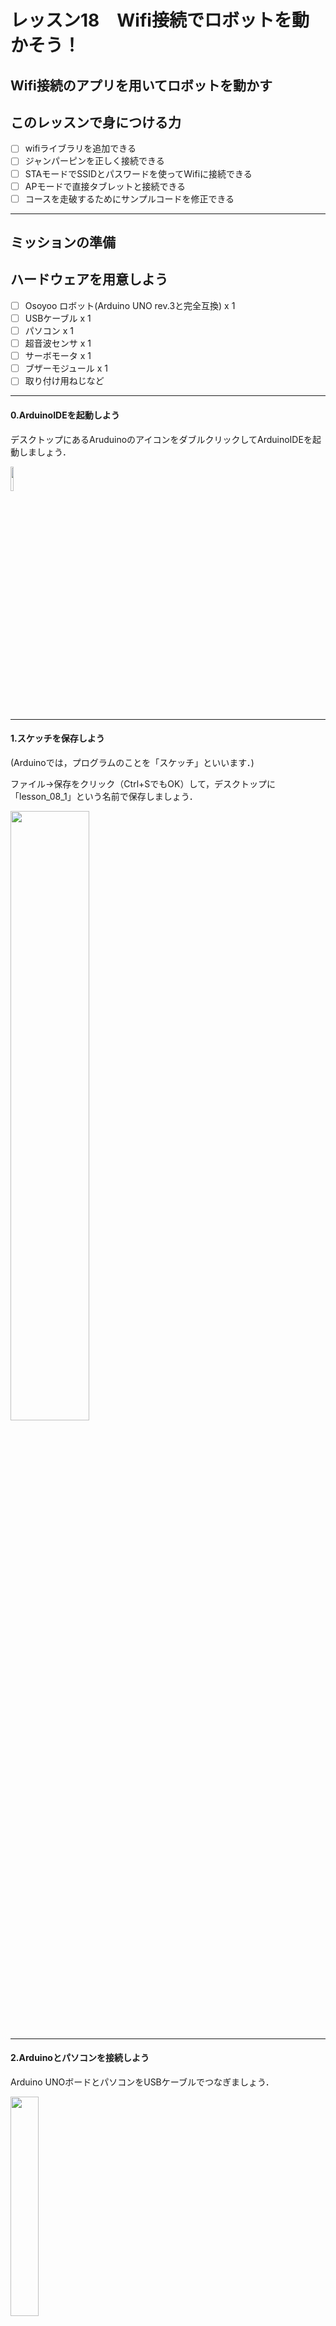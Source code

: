 # レッスン18　Wifi接続でロボットを動かそう！

## Wifi接続のアプリを用いてロボットを動かす

## このレッスンで身につける力

- [ ] wifiライブラリを追加できる
- [ ] ジャンパーピンを正しく接続できる
- [ ] STAモードでSSIDとパスワードを使ってWifiに接続できる
- [ ] APモードで直接タブレットと接続できる
- [ ] コースを走破するためにサンプルコードを修正できる

---

## ミッションの準備

## ハードウェアを用意しよう
- [ ] Osoyoo ロボット(Arduino UNO rev.3と完全互換) x 1
- [ ] USBケーブル x 1
- [ ] パソコン x 1
- [ ] 超音波センサ x 1
- [ ] サーボモータ x 1
- [ ] ブザーモジュール x 1
- [ ] 取り付け用ねじなど
---
#### 0.ArduinoIDEを起動しよう

デスクトップにあるAruduinoのアイコンをダブルクリックしてArduinoIDEを起動しましょう．

<img src="image/ArduinoIDE_icon.png" width="10%">

---

#### 1.スケッチを保存しよう

(Arduinoでは，プログラムのことを「スケッチ」といいます．)

ファイル→保存をクリック（Ctrl+SでもOK）して，デスクトップに「lesson_08_1」という名前で保存しましょう．

<img src="image/ArduinoIDE_save.png" width="50%">

---
#### 2.Arduinoとパソコンを接続しよう

Arduino UNOボードとパソコンをUSBケーブルでつなぎましょう．

<img src="image/Arduino_USBcable.png" width="30%">

【注意】USBを抜き差しするときは向きを確認して，ていねいにあつかうこと．

USBを差したら，ArduinoIDEでボードとシリアルポートを指定しましょう．　　

ツール→ボードをクリックして、Arduino/Genuino UNOをクリックしましょう。　　

次にツール→シリアルポートをクリックして，「COM～（Arduino UNO）」となっているものをクリックしましょう．（COM～の数字は毎回変わります．）

<img src="image/ArduinoIDE_port_setting.png" width="100%">

---

## ミッションチャレンジ

### Wifiってなに？
みんなはお家でスマートフォンやタブレットを使って動画を見たり、ゲームをしたりすることはあるかな？その時にインターネットに接続するために必要なのがWifiだよ。Wifiは無線通信と言って、人間には見ることのできない電波を用いてデータのやり取りを行なっているんだよ。このレッスンではWifiに接続されたタブレットのアプリを用いてロボットを操作してみるよ。

### 接続準備をしよう
前のレッスンで使ったロボットを少しだけ改良するよ。

<img src="image/1.png" width="100%">

改良する場所はここ！Arduinoの上についている黒い基板があることを確認しよう。赤色のジャンパーキャップをイラストの円で囲った部分と同じように接続しよう。ジャンパーキャップは赤色の小さな部品のことだよ。

<img src="image/2-1.png" width="100%">

### WifiUDPライブラリをインストールしよう
Lesson8でライブラリをインストールしたことを覚えているかな？ライブラリは難しいプログラムを組まなくても、これを使うことで効率的により簡単に開発ができる優れたものだったね。今回使うWifiの技術も実際に自分でプログラムを組もうとするとより高度で難しい内容になるので、今回はWifiUDPライブラリをArduinoIDEにインストールしてから、ロボットを動かすよ。  
下のリンクを押してライブラリをダウンロードしよう。
↓↓↓↓↓↓↓↓↓↓↓↓↓↓↓↓↓↓↓↓↓↓↓↓  
[WiFiEsp Library](https://osoyoo.com/driver/WiFiEsp-master.zip)　　

ダウンロードが終わったらArduino IDEを開いて、スケッチ→ライブラリをインクルード→ZIP形式のライブラリをインストールを押そう。

<img src="image/library1.png" width="70%"> 

インストールボタンを押したら、さっきダウンロードしたWiFiEspライブラリのzipファイルを探して、開くボタンを押すとライブラリをインストールすることができるよ。　　

<img src="image/library2.png" width="70%"> 

### Wifiで操作するアプリをタブレットにインストールしよう
今回のレッスンではタブレットのアプリを使ってロボットを操縦するよ。今回はOSOYOO WIFI UDP Robot Car control APP1を使ってロボットを動かすよ。みんなが使ってるタブレットのアプリストアからアプリをインストールしよう。

<img src="image/app.png" width="70%"> 

### アルドゥイーノSketchコードのインストール：

STAモードでロボットとアプリを接続します。STAモードでは、ロボットカーとアプリの入ったタブレットがLANルーターを介して接続します。LANルーターのSSID名とパスワードをアルドゥイーノスケッチに保存する必要があります。

スケッチが実行されると、ルーターがロボットカーにIPアドレスを割り当て、アプリはこのIPアドレスを使用してロボットカーとアクセスします。

まず、以下のコードをスケッチにコピーしましょう。

```C++
/*  ___   ___  ___  _   _  ___   ___   ____ ___  ____  
 * / _ \ /___)/ _ \| | | |/ _ \ / _ \ / ___) _ \|    \ 
 *| |_| |___ | |_| | |_| | |_| | |_| ( (__| |_| | | | |
 * \___/(___/ \___/ \__  |\___/ \___(_)____)___/|_|_|_|
 *                  (____/ 
 * Osoyoo Wifi Arduino Robot Car project
 * USe WI-FI UDP protocol to control robot car
 * tutorial url: https://osoyoo.com/?p=32758
 */
/*Declare L298N Dual H-Bridge Motor Controller directly since there is not a library to load.*/
#include <WiFiEspUdp.h>
WiFiEspUDP Udp;
unsigned int localPort = 8888;  // local port to listen on

//Define L298N Dual H-Bridge Motor Controller Pins
#define RightDirectPin1  12    //Right Motor direction pin 1 to MODEL-X IN1 grey
#define RightDirectPin2  11    //Right Motor direction pin 1 to MODEL-X IN2 yellow
#define speedPinL 6    //Left PWM pin connect MODEL-X ENB brown
#define LeftDirectPin1  7    //Left Motor direction pin 1 to MODEL-X IN3 green
#define LeftDirectPin2  8   //Left Motor direction pin 1 to MODEL-X IN4 white
#define speedPinR 3    // RIGHT PWM pin connect MODEL-X ENA blue
#define SOFT_RX 4    // Softserial RX port
#define SOFT_TX 5    //Softserial TX port


/*From left to right, connect to D3,A1-A3 ,D10*/
#define LFSensor_0 A0  //OLD D3
#define LFSensor_1 A1
#define LFSensor_2 A2
#define LFSensor_3 A3
#define LFSensor_4 A4  //OLD D10

#define SERVO_PIN     9  //servo connect to D9

#define Echo_PIN   2 // Ultrasonic Echo pin connect to D2
#define Trig_PIN   10  // Ultrasonic Trig pin connect to D10
#define LEFT_TURN_TIME 300
#define RIGHT_TURN_TIME 300
#define AHEAD_TIME 300
#define BACK_TIME 500

#define BUZZ_PIN     13  //buzzer connect to D13
#define FAST_SPEED 180
#define MID_SPEED 130
int track_speed = 100 ;    //tracking speed
#define SPEED   120  //avoidance motor speed
#define SPEED_LEFT  255
#define SPEED_RIGHT  255
#define BACK_SPEED  200     //back speed
#define TURN_SPEED  200     //back speed

#define TRACK_SPEED   150  //line follow motor speed

int leftscanval, centerscanval, rightscanval, ldiagonalscanval, rdiagonalscanval;
int distancelimit = 30; //distance limit for obstacles in front           
int sidedistancelimit = 30; //minimum distance in cm to obstacles at both sides (the car will allow a shorter distance sideways)

const int turntime = 300; //Time the robot spends turning (miliseconds)
const int backtime = 300; //Time the robot spends turning (miliseconds)
int distance;
int numcycles = 0;

int thereis;
bool flag1=false;
bool stopFlag = true;
bool JogFlag = false;
uint16_t JogTimeCnt = 0;
uint32_t JogTime=0;

#define MAX_PACKETSIZE 32    //Serial receive buffer
char buffUART[MAX_PACKETSIZE];
unsigned int buffUARTIndex = 0;
unsigned long preUARTTick = 0;

enum DS
{
  MANUAL_DRIVE,
  AUTO_DRIVE_LF, //line follow
  AUTO_DRIVE_UO  //ultrasonic obstruction
}Drive_Status=MANUAL_DRIVE;

enum DN
{ 
  GO_ADVANCE, 
  GO_LEFT, 
  GO_RIGHT,
  GO_BACK,
  STOP_STOP,
  DEF
}Drive_Num=DEF;
String WorkMode="?";

//String toggleStr="<form action=\"/\" method=GET><input type=submit name=a value=L><input type=submit name=a value=U><input type=submit name=a value=D><input type=submit name=a value=R></form>";
#define DEBUG true
 
#include "WiFiEsp.h"
// Emulate Serial1 on pins 9/10 by default
// If you want to use Hard Serial1 in Mega2560 , please remove the wifi shield jumper cap on ESP8266 RX/TX PIN , CONNECT TX->D18 RX->D19
#ifndef HAVE_HWSERIAL1
#include "SoftwareSerial.h"
SoftwareSerial Serial1(SOFT_RX, SOFT_TX); // RX, TX
#endif

char ssid[] = "YOUR_ROUTER_SSID";   // replace *** with your router wifi SSID (name)
char pass[] = "YOUR_ROUTER_WIFI_PASSWORD";   // replace *** with your router wifi password
 char packetBuffer[5];      
int status = WL_IDLE_STATUS;     // the Wifi radio's status
int connectionId;

#include <Servo.h>
Servo head;
 

// use a ring buffer to increase speed and reduce memory allocation
RingBuffer buf(8);

void go_Advance(void)  //Forward
{
  digitalWrite(RightDirectPin1, HIGH);
  digitalWrite(RightDirectPin2,LOW);
  digitalWrite(LeftDirectPin1,HIGH);
  digitalWrite(LeftDirectPin2,LOW);
  set_Motorspeed(SPEED,SPEED);
}
void go_Left()  //Turn left
{
  digitalWrite(RightDirectPin1, HIGH);
  digitalWrite(RightDirectPin2,LOW);
  digitalWrite(LeftDirectPin1,LOW);
  digitalWrite(LeftDirectPin2,HIGH);
  set_Motorspeed(0,SPEED_RIGHT);
}
void go_Right()  //Turn right
{
  digitalWrite(RightDirectPin1, LOW);
  digitalWrite(RightDirectPin2,HIGH);
  digitalWrite(LeftDirectPin1,HIGH);
  digitalWrite(LeftDirectPin2,LOW);
  set_Motorspeed(SPEED_LEFT,0);
}
void go_Back()  //Reverse
{
  digitalWrite(RightDirectPin1, LOW);
  digitalWrite(RightDirectPin2,HIGH);
  digitalWrite(LeftDirectPin1,LOW);
  digitalWrite(LeftDirectPin2,HIGH);
  set_Motorspeed(BACK_SPEED,BACK_SPEED);
}
void stop_Stop()    //Stop
{
  digitalWrite(RightDirectPin1, LOW);
  digitalWrite(RightDirectPin2,LOW);
  digitalWrite(LeftDirectPin1,LOW);
  digitalWrite(LeftDirectPin2,LOW);
  set_Motorspeed(0,0);
}

void set_Motorspeed(int SPEED_L,int SPEED_R)
{
  analogWrite(speedPinL,SPEED_L); 
  analogWrite(speedPinR,SPEED_R);   
}
void buzz_ON()   //open buzzer
{
   for(int i=0;i<100;i++)
  {
   digitalWrite(BUZZ_PIN,LOW);
   delay(2);//wait for 1ms
   digitalWrite(BUZZ_PIN,HIGH);
   delay(2);//wait for 1ms
  }
}
void buzz_OFF()  //close buzzer
{
  digitalWrite(BUZZ_PIN, HIGH);
}

void alarm(){
   buzz_ON();
 
   buzz_OFF();
}
//car motor control
void do_Drive_Tick()
{

  if(Drive_Status == MANUAL_DRIVE)
  {
    switch (Drive_Num) 
    {
      case GO_ADVANCE:
          go_Advance();
          Serial.println("go ahead");
        //  delay(AHEAD_TIME); 
          break;
      case GO_LEFT: 
          go_Left();
        //  delay(LEFT_TURN_TIME); 
       Serial.println("TURN left");
          break;
      case GO_RIGHT:  
          go_Right();
        //  delay(LEFT_TURN_TIME); 
         Serial.println("TURN right");
          break;
      case GO_BACK: 
          go_Back();
         // delay(BACK_TIME); 
      Serial.println("GO back");
          break;
      case STOP_STOP: 
          stop_Stop();
        //  JogTime = 0;
           Serial.println("STOP");
          break;
      default:
          break;
    }

  }
  else if(Drive_Status==AUTO_DRIVE_LF)
  {
      //Serial.println("auto track");
      auto_tracking();
  }
  else if(Drive_Status==AUTO_DRIVE_UO)
  { //Serial.println("OBSTACLE AVOID");
    auto_avoidance();
  }
}

void setup()
{
   
    pinMode(RightDirectPin1, OUTPUT); 
  pinMode(RightDirectPin2, OUTPUT); 
  pinMode(speedPinL, OUTPUT);  
  pinMode(LeftDirectPin1, OUTPUT);
  pinMode(LeftDirectPin2, OUTPUT); 
  pinMode(speedPinR, OUTPUT); 
  stop_Stop();//stop move
  /*init HC-SR04*/
  pinMode(Trig_PIN, OUTPUT); 
  pinMode(Echo_PIN,INPUT); 
  /*init buzzer*/
  pinMode(BUZZ_PIN, OUTPUT);
  digitalWrite(BUZZ_PIN, HIGH);  
  buzz_OFF(); 

  digitalWrite(Trig_PIN,LOW);
  /*init servo*/
  
  head.attach(SERVO_PIN); 
  head.write(90);
 
   delay(2000);
   
   Serial.begin(9600);   // initialize serial for debugging
 
  Serial1.begin(115200);    // initialize serial for ESP module
  Serial1.print("AT+CIOBAUD=9600\r\n");
      Serial1.write("AT+RST\r\n");
   Serial1.begin(9600);    // initialize serial for ESP module
  
  WiFi.init(&Serial1);    // initialize ESP module

  // check for the presence of the shield
  if (WiFi.status() == WL_NO_SHIELD) {
    Serial.println("WiFi shield not present");
    while (true); // don't continue
  }

 // Serial.print("Attempting to start AP ");
//  Serial.println(ssid);
  //AP mode
  //status = WiFi.beginAP(ssid, 10, "", 0);

//STA mode
   while ( status != WL_CONNECTED) {
    Serial.print("Attempting to connect to WPA SSID: ");
    Serial.println(ssid);
    // Connect to WPA/WPA2 network
    status = WiFi.begin(ssid, pass);
  }
 

  Serial.println("You're connected to the network");
  Serial.println();



  printWifiStatus();
  
  Udp.begin(localPort);
  
  Serial.print("Listening on port ");
  Serial.println(localPort);
 
 
}
 
boolean flag=false;
void loop()
{ 
 
  
  int packetSize = Udp.parsePacket();
  if (packetSize) {                               // if you get a client,
     Serial.print("Received packet of size ");
    Serial.println(packetSize);
    int len = Udp.read(packetBuffer, 255);
    if (len > 0) {
      packetBuffer[len] = 0;
    }
      char c=packetBuffer[0];
            switch (c)    //serial control instructions
            {   
  
               case 'A':Drive_Status=MANUAL_DRIVE; Drive_Num=GO_ADVANCE;  WorkMode="GO_ADVANCE";break;
               case 'L':Drive_Status=MANUAL_DRIVE; Drive_Num=GO_LEFT; WorkMode="GO_LEFT";break;
               case 'R':Drive_Status=MANUAL_DRIVE; Drive_Num=GO_RIGHT;WorkMode="GO_RIGHT";break;
               case 'B':Drive_Status=MANUAL_DRIVE; Drive_Num=GO_BACK;WorkMode="GO_BACK";break;
               case 'E':Drive_Status=MANUAL_DRIVE; Drive_Num=STOP_STOP;WorkMode="STOP_STOP";break;
               case 'O':Drive_Status=AUTO_DRIVE_UO;Serial.println("go OBSTACLE");WorkMode="OBSTACLE";break;
               case 'T':Drive_Status=AUTO_DRIVE_LF;WorkMode="line follow";break;
               case 'G':track_speed=track_speed+10;
                        if(track_speed>200) track_speed=200
                         ;break;
               case 'J':track_speed=track_speed-10;
                        if(track_speed<80) track_speed=80
                         ;break;
               default:break;
              } //END OF ACTION SWITCH
  
  }
   do_Drive_Tick();
 
 
} //end of loop
 
char sensor[5];
 /*read sensor value string, 1 stands for black, 0 starnds for white, i.e 10000 means the first sensor(from left) detect black line, other 4 sensors detected white ground */
String read_sensor_values()
{   int sensorvalue=32;
  sensor[0]= digitalRead(LFSensor_0);
 
  sensor[1]=digitalRead(LFSensor_1);
 
  sensor[2]=digitalRead(LFSensor_2);
 
  sensor[3]=digitalRead(LFSensor_3);
 
  sensor[4]=digitalRead(LFSensor_4);
  sensorvalue +=sensor[0]*16+sensor[1]*8+sensor[2]*4+sensor[3]*2+sensor[4];
  
  
 
  sensorvalue =~sensorvalue;
  String senstr= String(sensorvalue,BIN);
  senstr=senstr.substring(11,16);

  return senstr;
}

void auto_tracking(){
 String sensorval= read_sensor_values();
  Serial.println(sensorval);
 if (  sensorval=="11000" || sensorval=="10000"  || sensorval=="01000")
 { 
  //The black line is in the left of the car, need  left turn 
      go_Left();  //Turn left
    set_Motorspeed(FAST_SPEED,FAST_SPEED);
 //   delay(50);
 //   stop_Stop();
    }
else if (sensorval=="10100" || sensorval=="00100" || sensorval=="01100" || sensorval=="11100"  || sensorval=="10010" || sensorval=="11010")
{
      go_Advance();  //Turn slight left
    set_Motorspeed(MID_SPEED,FAST_SPEED);
 //   delay(50);
//    stop_Stop();
  
}
 else if ( sensorval=="00011" || sensorval=="00001"  || sensorval=="00010" ){ //The black line is  on the right of the car, need  right turn 
  
     go_Right();  //Turn right
       set_Motorspeed(FAST_SPEED,FAST_SPEED);
          // delay(50);
   // stop_Stop();
    }
 else if (sensorval=="00101" || sensorval=="00110" || sensorval=="00111" || sensorval=="01101" || sensorval=="01111"   || sensorval=="01011" || sensorval=="01110"  || sensorval=="01001")
 {
       go_Advance();  //Turn slight right
       set_Motorspeed(FAST_SPEED,MID_SPEED);
        //   delay(50);
    //stop_Stop();
 }
  else if (sensorval=="01110"  || sensorval=="00100"   ){
      go_Advance();  //Turn slight right
       set_Motorspeed(track_speed,track_speed);
  //         delay(50);
  //  stop_Stop();
  }
 else if (sensorval=="11111"){
   stop_Stop();   //The car front touch stop line, need stop
    set_Motorspeed(0,0);
    }
 
  else   if (sensorval=="00000" ){
   // go_Advance();  //Turn slight right
    //   set_Motorspeed(track_speed,track_speed);
    stop_Stop();
 
     
   
     go_Advance();  //Turn slight right
     set_Motorspeed(track_speed,track_speed);
    }
    
}
/*detection of ultrasonic distance*/
int watch(){
  long echo_distance;
  digitalWrite(Trig_PIN,LOW);
  delayMicroseconds(5);                                                                              
  digitalWrite(Trig_PIN,HIGH);
  delayMicroseconds(15);
  digitalWrite(Trig_PIN,LOW);
  echo_distance=pulseIn(Echo_PIN,HIGH);
  echo_distance=echo_distance*0.01657; //how far away is the object in cm
 Serial.println((int)echo_distance);
  return round(echo_distance);
}

//Meassures distances to the right, left, front, left diagonal, right diagonal and asign them in cm to the variables rightscanval, 
//leftscanval, centerscanval, ldiagonalscanval and rdiagonalscanval (there are 5 points for distance testing)
String watchsurrounding(){
/*  obstacle_status is a binary integer, its last 5 digits stands for if there is any obstacles in 5 directions,
 *   for example B101000 last 5 digits is 01000, which stands for Left front has obstacle, B100111 means front, right front and right ha
 */
 
int obstacle_status =B100000;
  centerscanval = watch();
  if(centerscanval<distancelimit){
    stop_Stop();
    alarm();
    obstacle_status  =obstacle_status | B100;
    }
  head.write(120);
  delay(100);
  ldiagonalscanval = watch();
  if(ldiagonalscanval<distancelimit){
    stop_Stop();
    alarm();
     obstacle_status  =obstacle_status | B1000;
    }
  head.write(170); //Didn't use 180 degrees because my servo is not able to take this angle
  delay(300);
  leftscanval = watch();
  if(leftscanval<sidedistancelimit){
    stop_Stop();
    alarm();
     obstacle_status  =obstacle_status | B10000;
    }

  head.write(90); //use 90 degrees if you are moving your servo through the whole 180 degrees
  delay(100);
  centerscanval = watch();
  if(centerscanval<distancelimit){
    stop_Stop();
    alarm();
    obstacle_status  =obstacle_status | B100;
    }
  head.write(40);
  delay(100);
  rdiagonalscanval = watch();
  if(rdiagonalscanval<distancelimit){
    stop_Stop();
    alarm();
    obstacle_status  =obstacle_status | B10;
    }
  head.write(0);
  delay(100);
  rightscanval = watch();
  if(rightscanval<sidedistancelimit){
    stop_Stop();
    alarm();
    obstacle_status  =obstacle_status | 1;
    }
  head.write(90); //Finish looking around (look forward again)
  delay(300);
   String obstacle_str= String(obstacle_status,BIN);
  obstacle_str= obstacle_str.substring(1,6);
  //Serial.print("obstr=");
  //Serial.println(obstacle_str);
  return obstacle_str; //return 5-character string standing for 5 direction obstacle status
}


void auto_avoidance(){

  ++numcycles;
  if(numcycles>=2){ //Watch if something is around every LPT loops while moving forward 
     stop_Stop();
    String obstacle_sign=watchsurrounding(); // 5 digits of obstacle_sign binary value means the 5 direction obstacle status
      Serial.print("begin str=");
        Serial.println(obstacle_sign);
                    if( obstacle_sign=="10000" || obstacle_sign=="01000" || obstacle_sign=="11000" ){
     Serial.println("SLIT right");
       go_Right();
          set_Motorspeed(FAST_SPEED,track_speed);
      delay(180);
      stop_Stop();
    }
        else    if( obstacle_sign=="00001"  || obstacle_sign=="00011" || obstacle_sign=="00010"){
     Serial.println("SLIT LEFT");
      go_Left();
       set_Motorspeed(track_speed,FAST_SPEED);
      delay(180);
      stop_Stop();
    }
    else if(obstacle_sign=="11100" || obstacle_sign=="10100"  || obstacle_sign=="01100" ||obstacle_sign=="00100" ){
     Serial.println("hand right");
      go_Right();
      set_Motorspeed(TURN_SPEED,TURN_SPEED);
      delay(turntime);
      stop_Stop();
    } 
    else if (obstacle_sign=="01110"  || obstacle_sign=="11110" ||   obstacle_sign=="10110" ||   obstacle_sign=="11101" ||   obstacle_sign=="10101")
    {
            go_Right(); //Turn back to Left
      set_Motorspeed(track_speed,FAST_SPEED);
      delay(backtime);
      stop_Stop();
    }
    else if( obstacle_sign=="00111"  || obstacle_sign=="00101" || obstacle_sign=="00110"  ){
    Serial.println("hand left");
     go_Left();//Turn left
     set_Motorspeed(TURN_SPEED,TURN_SPEED);
      delay(turntime);
      stop_Stop();
    }
    else if (obstacle_sign=="11011"   || obstacle_sign=="11111" || obstacle_sign=="01111" || obstacle_sign=="01011" || obstacle_sign=="01010")
    {
         go_Left();//Turn back to right
     set_Motorspeed(FAST_SPEED,track_speed);
      delay(backtime);
      stop_Stop();
    }
  else {Serial.println("SLOW AHEAD");
    go_Advance();  // if nothing is wrong go forward using go() function above.
    set_Motorspeed(SPEED,SPEED);
  }
    numcycles=0; //Restart count of cycles
  } else {
     go_Advance();  // if nothing is wrong go forward using go() function above.
    set_Motorspeed(SPEED,SPEED);
        delay(180);
          stop_Stop();
  }
  
  //else  Serial.println(numcycles);
  
  distance = watch(); // use the watch() function to see if anything is ahead (when the robot is just moving forward and not looking around it will test the distance in front)
  if (distance<distancelimit){ // The robot will just stop if it is completely sure there's an obstacle ahead (must test 25 times) (needed to ignore ultrasonic sensor's false signals)
 Serial.println("final go back");
  go_Right();
  set_Motorspeed(FAST_SPEED,track_speed);
  delay(backtime);
      ++thereis;}
  if (distance>distancelimit){
      thereis=0;} //Count is restarted
  if (thereis > 25){
  Serial.println("final stop");
    stop_Stop(); // Since something is ahead, stop moving.
    thereis=0;
  }
}


void printWifiStatus()
{
  // print your WiFi shield's IP address
  IPAddress ip = WiFi.localIP();
  Serial.print("IP Address: ");
  Serial.println(ip);

  // print where to go in the browser
  Serial.println();
  Serial.print("To see this page in action, connect to ");
  Serial.print(ssid);
  Serial.print(" and open a browser to http://");
  Serial.println(ip);
  Serial.println();
}
```

長いですがここから特定の場所を探して書き換えていきます。

**CTRL + F**を押して、検索窓を開きましょう。そこに「 YOUR_ROUTER_SSID 」と入力して「検索」を押してみましょう。コードの中の書かれている場所にジャンプします。
<img src="image/kensakumado.png" width="70%"> 

そこに教室のSSIDを先生に教えてもらって入力しましょう。「” ”」で囲まれた中を編集します。大文字小文字も区別して入力してください。同じようにその下の行にある「YOUR_ROUTER_WIFI_PASSWORD」も書き換えます。

書き換えたら、アプリを開き右上の「 Setting 」のボタンを教えてセッティング画面を開きましょう。そこの「IP Address」にロボットに割り当てられたIPアドレスを入力します。
<img src="image/set1.jpg" width="70%"> 

ロボットのIPアドレスを知るにはシリアルモニターを立ち上げます。
<img src="image/L6-3.jpg" width="70%"> 

「IP Address: 192.168.0.XXX」のような出力が見えるはずです。これをアプリのほうに入力しましょう。


### サンプルプログラムを動かそう
これでロボットカーをリモートで動かすことができるようになりました。以前やったライントラッキングや障害物回避に切り替えることもできます。

自分でコースを作ってロボットを動かしてみよう。


### 出来たことをチェックしよう
- [ ] wifiライブラリを追加できる
- [ ] ジャンパーピンを正しく接続できる
- [ ] STAモードでSSIDとパスワードを使ってWifiに接続できる
- [ ] APモードで直接タブレットと接続できる
- [ ] コースを走破するためにサンプルコードを修正できる

